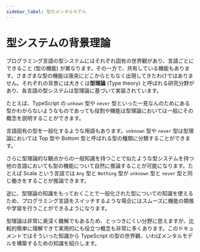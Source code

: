 ```yaml
---
sidebar_label: 型のメンタルモデル
---
```


# 型システムの背景理論

プログラミング言語の型システムにはそれぞれ固有の世界観があり、言語ごとにできること (型の機能) が異なります。その一方で、共有している機能もあります。さまざまな型の機能は唐突にどこからともなく出現してきたわけではありません。それぞれの背景には大きくは**型理論** (Type theory) と呼ばれる研究分野があり、各言語の型システムは型理論に基づいて実装されています。

たとえば、TypeScript の `unkown` 型や `never` 型といった一見なんのためにある型かわからないようなものであっても役割や機能は型理論においては一般にその概念を説明することができます。

言語固有の型を一般化するような用語もあります。`unknown` 型や `never` 型は型理論においては Top 型や Bottom 型と呼ばれる型の種類に分類することができます。

さらに型理論的な観点からの一般知識を持つことで似たような型システムを持つ他の言語においても型の機能について自然に推論することが可能になります。たとえば Scala という言語では `Any` 型と `Nothing` 型が `unknown` 型と `never` 型と同じ働きをすることが推論できます。

逆に、型理論の知識をもっておくことで一般化された型についての知識を使えるため、プログラミング言語をスイッチするような場合にはスムーズに機能の類推や学習を行うことができるようになります。

型理論は非常に奥深く難解でもあるため、とっつきにくい分野に思えますが、比較的簡単に理解できて実用的にも役立つ概念も非常に多くあります。このドキュメントではそういった知識から TypeScript の型の世界観、いわばメンタルモデルを構築するための知識を紹介します。
